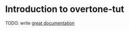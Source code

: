 # Introduction to overtone-tut

TODO: write [great documentation](http://jacobian.org/writing/great-documentation/what-to-write/)
